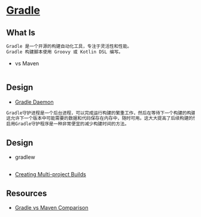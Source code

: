 # [Gradle](https://docs.gradle.org/current/userguide/userguide.html)

## What Is
```md
Gradle 是一个开源的构建自动化工具，专注于灵活性和性能。
Gradle 构建脚本使用 Groovy 或 Kotlin DSL 编写。
```

* vs Maven
```md

```

## Design
* [Gradle Daemon](https://docs.gradle.org/2.4/userguide/gradle_daemon.html)
```md
Gradle守护进程是一个后台进程，可以完成运行构建的繁重工作，然后在等待下一个构建的构建之间保持活动状态。
这允许下一个版本中可能需要的数据和代码保存在内存中，随时可用。这大大提高了后续构建的性能。
启用Gradle守护程序是一种非常便宜的减少构建时间的方法。
```

## Design
* gradlew 


##
* [Creating Multi-project Builds](https://guides.gradle.org/creating-multi-project-builds/)

## Resources
* [Gradle vs Maven Comparison](https://gradle.org/maven-vs-gradle/)
